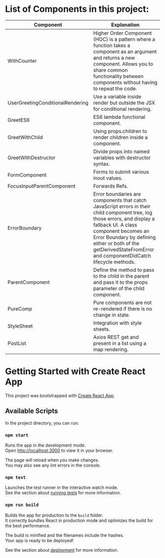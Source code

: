 # List of Components in this project: 

| Component                        | Explanation                                                                                                                                                                                                                                                                              |
|----------------------------------|------------------------------------------------------------------------------------------------------------------------------------------------------------------------------------------------------------------------------------------------------------------------------------------|
| WithCounter                      | Higher Order Component (HOC) is a pattern where a function takes a component as an argument and returns a new component. Allows you to share common functionality between components without having to repeat the code.                                                                  |
| UserGreetingConditionalRendering | Use a variable inside render but outside the JSX for conditional rendering.                                                                                                                                                                                                              |
| GreetES6                         | ES6 lambda functional component.                                                                                                                                                                                                                                                         |
| GreetWithChild                   | Using props.children to render children inside a component.                                                                                                                                                                                                                              |
| GreetWithDestructor              | Divide props into named variables with destructor syntax.                                                                                                                                                                                                                                |
| FormComponent                    | Forms to submit various inout values.                                                                                                                                                                                                                                                    |
| FocusInputParentComponent        | Forwards Refs.                                                                                                                                                                                                                                                                           |
| ErrorBoundary                    | Error boundaries are components that catch JavaScript errors in their child component tree, log those errors, and display a fallback UI. A class component becomes an Error Boundary by defining either or both of the getDerivedStateFromError and componentDidCatch lifecycle methods. |
| ParentComponent                  | Define the method to pass to the child in the parent and pass it to the props parameter of the child component.                                                                                                                                                                          |
| PureComp                         | Pure components are not re-rendered if there is no change in state.                                                                                                                                                                                                                      |
| StyleSheet                       | Integration with style sheets.                                                                                                                                                                                                                                                           |
| PostList                         | Axios REST get and present in a list using a map rendering.                                                                                                                                                                                                                              |

# Getting Started with Create React App

This project was bootstrapped with [Create React App](https://github.com/facebook/create-react-app).

## Available Scripts

In the project directory, you can run:

### `npm start`

Runs the app in the development mode.\
Open [http://localhost:3000](http://localhost:3000) to view it in your browser.

The page will reload when you make changes.\
You may also see any lint errors in the console.

### `npm test`

Launches the test runner in the interactive watch mode.\
See the section about [running tests](https://facebook.github.io/create-react-app/docs/running-tests) for more information.

### `npm run build`

Builds the app for production to the `build` folder.\
It correctly bundles React in production mode and optimizes the build for the best performance.

The build is minified and the filenames include the hashes.\
Your app is ready to be deployed!

See the section about [deployment](https://facebook.github.io/create-react-app/docs/deployment) for more information.
